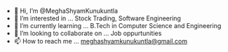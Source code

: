 - 👋 Hi, I’m @MeghaShyamKunukuntla
- 👀 I’m interested in ... Stock Trading, Software Engineering
- 🌱 I’m currently learning ... B.Tech in Computer Science and Engineering
- 💞️ I’m looking to collaborate on ... Job oppurtunities
- 📫 How to reach me ...  meghashyamkunukuntla@gmail.com

<!---
MeghaShyamK/MeghaShyamK is a ✨ special ✨ repository because its `README.md` (this file) appears on your GitHub profile.
You can click the Preview link to take a look at your changes.
--->
